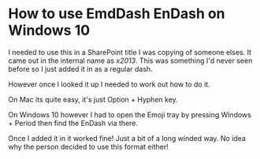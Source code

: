 # How to use EmdDash EnDash on Windows 10

I needed to use this in a SharePoint title I was copying of someone elses. It came out in the internal name as _x2013_. This was something I'd never seen before so I just added it in as a regular dash.

However once I looked it up I needed to work out how to do it. 

On Mac its quite easy, it's just Option + Hyphen key.

On Windows 10 however I had to open the Emoji tray by pressing Windows + Period then find the EnDash via there.

Once I added it in it worked fine! Just a bit of a long winded way. No idea why the person decided to use this format either!